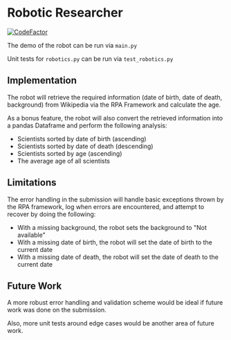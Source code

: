 # Robotic Researcher
[![CodeFactor](https://www.codefactor.io/repository/github/thomastli/robotic-researcher/badge)](https://www.codefactor.io/repository/github/thomastli/robotic-researcher)

The demo of the robot can be run via `main.py`

Unit tests for `robotics.py` can be run via `test_robotics.py`

## Implementation
The robot will retrieve the required information (date of birth, date of death, background) from Wikipedia via the RPA Framework and calculate the age.

As a bonus feature, the robot will also convert the retrieved information into a pandas Dataframe and perform the following analysis:
* Scientists sorted by date of birth (ascending)
* Scientists sorted by date of death (descending)
* Scientists sorted by age (ascending)
* The average age of all scientists

## Limitations 
The error handling in the submission will handle basic exceptions thrown by the RPA framework, log when errors are encountered, and attempt to recover by doing the following:

* With a missing background, the robot sets the background to "Not available"
* With a missing date of birth, the robot will set the date of birth to the current date
* With a missing date of death, the robot will set the date of death to the current date 


## Future Work
A more robust error handling and validation scheme would be ideal if future work was done on the submission. 

Also, more unit tests around edge cases would be another area of future work.
